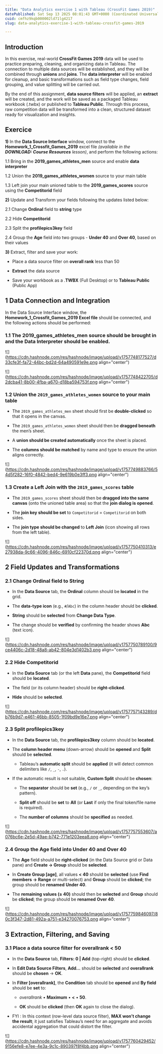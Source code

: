 ```yaml
---
title: "Data Analytics exercise 1 with Tableau (CrossFit Games 2019)"
datePublished: Sat Sep 13 2025 08:01:43 GMT+0000 (Coordinated Universal Time)
cuid: cmfhz9kqb000002ld71lg4217
slug: data-analytics-exercise-1-with-tableau-crossfit-games-2019

---
```


## Introduction

In this exercise, real-world **CrossFit Games 2019** data will be used to practice preparing, cleaning, and organizing data in Tableau. The connection to multiple data sources will be established, and they will be combined through **unions** and **joins**. The **data interpreter** will be enabled for cleanup, and basic transformations such as field type changes, field grouping, and value splitting will be carried out.

By the end of this assignment, **data source filters** will be applied, an **extract** will be created, and the work will be saved as a packaged Tableau workbook (.twbx) or published to **Tableau Public**. Through this process, raw competition data will be transformed into a clean, structured dataset ready for visualization and insights.  
  

## Exercice

**1)** In the **Data Source Interface** window, connect to the **Homework\_1\_Crossfit\_Games\_2019** excel file *(available in the* ***DOWNLOAD: Course Resources*** *lesson)*, and perform the following actions:

1.1 Bring in the **2019\_games\_athletes\_men** source and enable **data interpreter**

1.2 Union the **2019\_games\_athletes\_women** source to your main table

1.3 Left join your main unioned table to the **2019\_games\_scores** source using the **Competitorid** field

**2)** Update and Transform your fields following the updates listed below:

2.1 Change **Ordinal** field to **string** type

2.2 Hide **Competitorid**

2.3 Split the **profilepics3key** field

2.4 Group the **Age** field into two groups - **Under 40** and **Over 40**, based on their values

**3)** Extract, filter and save your work:

* Place a data source filter on **overall rank** less than 50
    
* **Extract** the data source
    
* Save your workbook as a .**TWBX** (Full Desktop) or to **Tableau Public** (Public App)
    

## 1 Data Connection and Integration

In the Data Source Interface window, the **Homework\_1\_Crossfit\_Games\_2019 Excel file** should be connected, and the following actions should be performed:

### 1.1 The **2019\_games\_athletes\_men** source should be brought in and the **Data Interpreter** should be enabled.

![](https://cdn.hashnode.com/res/hashnode/image/upload/v1757748177527/d33cfe3f-fa72-44bc-bd2d-64a490591e9e.png align="center")

![](https://cdn.hashnode.com/res/hashnode/image/upload/v1757748422705/d2dcba41-8b00-4fba-a670-d18ba594753f.png align="center")

### 1.2 Union the `2019_games_athletes_women` source to your main table

* The `2019_games_athletes_men` sheet should first be **double-clicked** so that it opens in the canvas.
    
* The `2019_games_athletes_women` sheet should then be **dragged beneath** the men’s sheet.
    
* A **union should be created automatically** once the sheet is placed.
    
* The **columns should be matched** by name and type to ensure the union aligns correctly.
    

![](https://cdn.hashnode.com/res/hashnode/image/upload/v1757749883766/54d5f282-16f0-4842-bed4-9e619b0e3ff3.png align="center")

### 1.3 Create a Left Join with the `2019_games_scores` table

* The `2019_games_scores` sheet should then be **dragged into the same canvas** (onto the unioned table area) so that the **join dialog is opened**.
    
* The **join key should be set** to `Competitorid` = `Competitorid` on both sides.
    
* The **join type should be changed** to **Left Join** (icon showing all rows from the left table).
    

![](https://cdn.hashnode.com/res/hashnode/image/upload/v1757750410313/e27938da-9c66-4096-846c-6910cf22370d.png align="center")

## **2 Field Updates and Transformations**

### 2.1 Change **Ordinal** field to **String**

* In the **Data Source** tab, the **Ordinal** column should be **located** in the grid.
    
* The **data-type icon** (e.g., `#`/`Abc`) in the column header should be **clicked**.
    
* **String** should be **selected** from **Change Data Type**.
    
* The change should be **verified** by confirming the header shows **Abc** (text icon).
    

![](https://cdn.hashnode.com/res/hashnode/image/upload/v1757750789100/9ce4406c-2d18-48a8-ab42-804e3d1402b3.png align="center")

### 2.2 Hide **Competitorid**

* In the **Data Source** tab (or the left **Data** pane), the **Competitorid** field should be **located**.
    
* The field (or its column header) should be **right-clicked**.
    
* **Hide** should be **selected**.
    

![](https://cdn.hashnode.com/res/hashnode/image/upload/v1757757143289/db76b9d7-e461-46bb-8505-1f09bd9e16e7.png align="center")

### 2.3 Split **profilepics3key**

* In the **Data Source** tab, the **profilepics3key** column should be **located**.
    
* The **column header menu** (down-arrow) should be **opened** and **Split** should be **selected**.
    
    * Tableau’s **automatic split** should be **applied** (it will detect common delimiters like `/`, `_`, `-`, `.`).
        
* If the automatic result is not suitable, **Custom Split** should be **chosen**:
    
    * The **separator** should be **set** (e.g., `/` or `_`, depending on the key’s pattern).
        
    * **Split off** should be **set** to **All** (or **Last** if only the final token/file name is required).
        
    * The **number of columns** should be **specified** as needed.
        

![](https://cdn.hashnode.com/res/hashnode/image/upload/v1757757553607/a076bc6e-2e5d-49ae-b742-771e1203eea8.png align="center")

### 2.4 Group the **Age** field into **Under 40** and **Over 40**

* The **Age** field should be **right-clicked** (in the Data Source grid or Data pane) and **Create → Group** should be **selected**.
    
* In **Create Group \[age\]**, all values **&lt; 40** should be **selected** (use **Find members → Range** or multi-select) and **Group** should be **clicked**; the group should be **renamed** **Under 40**.
    
* The **remaining values (≥ 40)** should then be **selected** and **Group** should be **clicked**; the group should be **renamed** **Over 40**.
    

![](https://cdn.hashnode.com/res/hashnode/image/upload/v1757759846097/80c3f347-2d81-492a-a751-e34270076753.png align="center")

## **3 Extraction, Filtering, and Saving**

### 3.1 Place a **data source filter** for **overallrank &lt; 50**

* In the **Data Source** tab, **Filters: 0 | Add** (top-right) should be **clicked**.
    
* In **Edit Data Source Filters**, **Add…** should be **selected** and **overallrank** should be **chosen** → **OK**.
    
* In **Filter \[overallrank\]**, the **Condition** tab should be **opened** and **By field** should be **set** to:
    
    * *overallrank* • **Maximum** • **&lt;** • **50**.
        
    * **OK** should be **clicked** (then **OK** again to close the dialog).
        
* FYI : In this context (row-level data source filter), **MAX won’t change the result**; it just satisfies Tableau’s need for an aggregate and avoids accidental aggregation that could distort the filter.
    

![](https://cdn.hashnode.com/res/hashnode/image/upload/v1757760429452/9156efe8-e7ee-4e3a-9c1c-890397f8f4bb.png align="center")